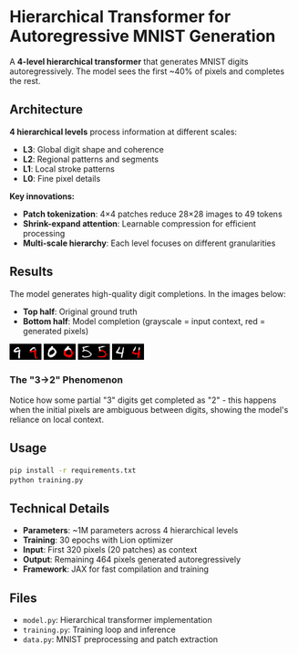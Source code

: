 # Hierarchical Transformer for Autoregressive MNIST Generation

A **4-level hierarchical transformer** that generates MNIST digits autoregressively. The model sees the first ~40% of pixels and completes the rest.

## Architecture

**4 hierarchical levels** process information at different scales:
- **L3**: Global digit shape and coherence
- **L2**: Regional patterns and segments  
- **L1**: Local stroke patterns
- **L0**: Fine pixel details

**Key innovations:**
- **Patch tokenization**: 4×4 patches reduce 28×28 images to 49 tokens
- **Shrink-expand attention**: Learnable compression for efficient processing
- **Multi-scale hierarchy**: Each level focuses on different granularities

## Results

The model generates high-quality digit completions. In the images below:
- **Top half**: Original ground truth
- **Bottom half**: Model completion (grayscale = input context, red = generated pixels)

![Example 1](saved_images/epoch_99_item_108.png)
![Example 2](saved_images/epoch_99_item_3.png)
![Example 3](saved_images/epoch_99_item_15.png)
![Example 4](saved_images/epoch_99_item_27.png)

### The "3→2" Phenomenon
Notice how some partial "3" digits get completed as "2" - this happens when the initial pixels are ambiguous between digits, showing the model's reliance on local context.

## Usage

```bash
pip install -r requirements.txt
python training.py
```

## Technical Details

- **Parameters**: ~1M parameters across 4 hierarchical levels
- **Training**: 30 epochs with Lion optimizer  
- **Input**: First 320 pixels (20 patches) as context
- **Output**: Remaining 464 pixels generated autoregressively
- **Framework**: JAX for fast compilation and training

## Files

- `model.py`: Hierarchical transformer implementation
- `training.py`: Training loop and inference
- `data.py`: MNIST preprocessing and patch extraction
